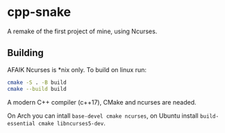 # cpp-snake
A remake of the first project of mine, using Ncurses.

## Building

AFAIK Ncurses is *nix only. To build on linux run:

```bash 
cmake -S . -B build
cmake --build build
```

A modern C++ compiler (c++17), CMake and ncurses are neaded.

On Arch you can intall `base-devel cmake ncurses`, on Ubuntu install `build-essential cmake libncurses5-dev`.
